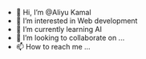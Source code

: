 - 👋 Hi, I’m @Aliyu Kamal
- 👀 I’m interested in Web development
- 🌱 I’m currently learning AI
- 💞️ I’m looking to collaborate on ...
- 📫 How to reach me ...

<!---
Alkamal01/Alkamal01 is a ✨ special ✨ repository because its `README.md` (this file) appears on your GitHub profile.
You can click the Preview link to take a look at your changes.
--->
